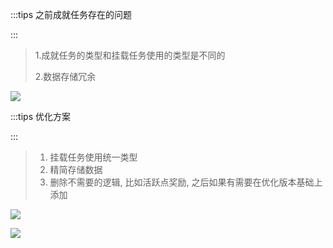 :::tips
之前成就任务存在的问题

:::

> 1.成就任务的类型和挂载任务使用的类型是不同的
>
> 2.数据存储冗余
>

![](https://cdn.nlark.com/yuque/0/2024/png/43288467/1721113544300-a972dc67-3dbc-4b89-8845-de32579d1a74.png)



:::tips
优化方案

:::

> 1. 挂载任务使用统一类型
> 2. 精简存储数据
> 3. 删除不需要的逻辑, 比如活跃点奖励, 之后如果有需要在优化版本基础上添加
>

![](https://cdn.nlark.com/yuque/0/2024/png/43288467/1721113624443-a71d2baf-b6a5-4be1-8e12-6f8f1128d8d1.png)

![](https://cdn.nlark.com/yuque/0/2024/png/43288467/1721113635642-6b04818a-5910-4a11-8e78-ebfcc8eee5f1.png)

